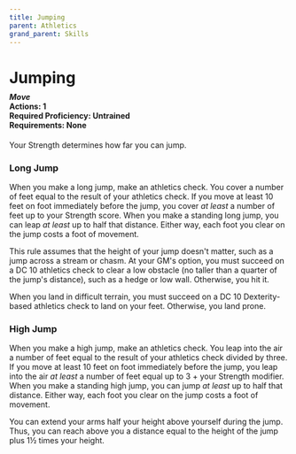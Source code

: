 ```yaml
---
title: Jumping
parent: Athletics
grand_parent: Skills
---
```


# Jumping

<div style="margin-top:-10px;"></div>

#### *Move*<br>**Actions:** 1<br>**Required Proficiency:** Untrained<br>**Requirements:** None
Your Strength determines how far you can jump.

### Long Jump
When you make a long jump, make an athletics check. You cover a number of feet equal to the result of your athletics check. If you move at least 10 feet on foot immediately before the jump, you cover *at least* a number of feet up to your Strength score. When you make a standing long jump, you can leap *at least* up to half that distance. Either way, each foot you clear on the jump costs a foot of movement.

This rule assumes that the height of your jump doesn't matter, such as a jump across a stream or chasm. At your GM's option, you must succeed on a DC 10 athletics check to clear a low obstacle (no taller than a quarter of the jump's distance), such as a hedge or low wall. Otherwise, you hit it.

When you land in difficult terrain, you must succeed on a DC 10 Dexterity-based athletics check to land on your feet. Otherwise, you land prone.

### High Jump
When you make a high jump, make an athletics check. You leap into the air a number of feet equal to the result of your athletics check divided by three. If you move at least 10 feet on foot immediately before the jump, you leap into the air *at least* a number of feet equal up to 3 + your Strength modifier. When you make a standing high jump, you can jump *at least* up to half that distance. Either way, each foot you clear on the jump costs a foot of movement.

You can extend your arms half your height above yourself during the jump. Thus, you can reach above you a distance equal to the height of the jump plus 1½ times your height.
